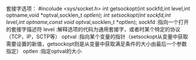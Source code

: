 套接字选项：
    #incolude <sys/socket.h>
    int getsockopt(int sockfd,int level,int optname,void *optval,socklen_t *optlen);
    int setsockopt(int sockfd,int level,int optname,const void* optval,socklen_t *optlen);
        sockfd  :指向一个打开的套接字描述符
        level   :解释选项的代码为通用套接字，或者时某个特定的协议（TCP，IP，SCTP等）
        optval  :指向某个变量的指针（setsockopt从变量中获取需要设置的新值，getsockopt则是从变量中获取满足条件的大小由最后一个参数指定）
        optlen  :指定optval的大小
